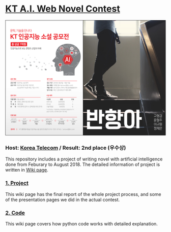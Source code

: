 ﻿
# [KT A.I. Web Novel Contest](https://blog.kt.com/1063)

![](https://github.com/hyungkwonko/novel-generator/blob/master/img/img1.png)

### Host: [Korea Telecom](https://corp.kt.com/) / Result: 2nd place (우수상)

This repository includes a project of writing novel with artificial intelligence done from Feburary to August 2018. The detailed information of project is written in [Wiki page](https://github.com/hyungkwonko/novel-generator/wiki).

### [1. Project](https://github.com/hyungkwonko/novel-generator/wiki/1.-Project)

This wiki page has the final report of the whole project process, and some of the presentation pages we did in the actual contest.


### [2. Code](https://github.com/hyungkwonko/novel-generator/wiki/2.-Code)

This wiki page covers how python code works with detailed explanation. 
